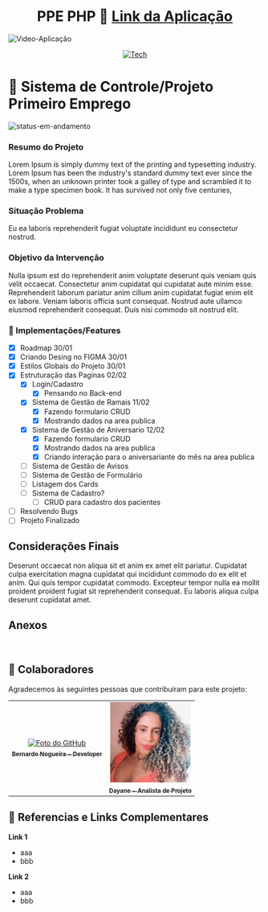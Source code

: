 <div align="center">
  
# PPE PHP 📁 <a href="#">Link da Aplicação</a>

</div>

![Video-Aplicação](https://user-images.githubusercontent.com/62897976/185768202-9e2fda79-b014-4d99-a10e-1f0852a981a1.gif)

<div align="center">
  
[![Tech](https://skillicons.dev/icons?i=html,css,js,bootstrap,php,mysql)](https://skillicons.dev)

</div>

# 📄 Sistema de Controle/Projeto Primeiro Emprego

![status-em-andamento](https://user-images.githubusercontent.com/62897976/185768581-1d051a52-2e60-4378-b31d-39028cbfb5c8.svg)

### Resumo do Projeto

Lorem Ipsum is simply dummy text of the printing and typesetting industry. Lorem Ipsum has been the industry's standard dummy text ever since the 1500s, when an unknown printer took a galley of type and scrambled it to make a type specimen book. It has survived not only five centuries,

### Situação Problema

Eu ea laboris reprehenderit fugiat voluptate incididunt eu consectetur nostrud.

### Objetivo da Intervenção

Nulla ipsum est do reprehenderit anim voluptate deserunt quis veniam quis velit occaecat. Consectetur anim cupidatat qui cupidatat aute minim esse. Reprehenderit laborum pariatur anim cillum anim cupidatat fugiat enim elit ex labore. Veniam laboris officia sunt consequat. Nostrud aute ullamco eiusmod reprehenderit consequat. Duis nisi commodo sit nostrud elit.

### 🎯 Implementações/Features

- [x] Roadmap 30/01
- [x] Criando Desing no FIGMA 30/01
- [x] Estilos Globais do Projeto 30/01
- [x] Estruturação das Paginas 02/02
  - [x] Login/Cadastro
    - [x] Pensando no Back-end
  - [x] Sistema de Gestão de Ramais 11/02
	  - [x] Fazendo formulario CRUD
	  - [x] Mostrando dados na area publica
  - [x]  Sistema de Gestão de Aniversario 12/02
	  - [x] Fazendo formulario CRUD
	  - [x] Mostrando dados na area publica
	  - [x] Criando interação para o aniversariante do mês na area publica
  - [ ] Sistema de Gestão de Avisos
  - [ ] Sistema de Gestão de Formulário
  - [ ] Listagem dos Cards
  - [ ] Sistema de Cadastro?
    - [ ] CRUD para cadastro dos pacientes 
- [ ] Resolvendo Bugs
- [ ] Projeto Finalizado

## Considerações Finais

Deserunt occaecat non aliqua sit et anim ex amet elit pariatur. Cupidatat culpa exercitation magna cupidatat qui incididunt commodo do ex elit et anim. Qui quis tempor cupidatat commodo. Excepteur tempor nulla ea mollit proident proident fugiat sit reprehenderit consequat. Eu laboris aliqua culpa deserunt cupidatat amet.

## Anexos

<a href="#">
  <img src=""  width="160px;">
</a>

## 🤝 Colaboradores

Agradecemos às seguintes pessoas que contribuíram para este projeto:

<table>
  <tr>
    <td align="center">
      <a href="https://github.com/Samuraiflamesf">
          <img src="https://avatars.githubusercontent.com/u/62897976?s=400&u=afa8e717adda64a162c125cbbbcdfa187b86348a&v=4" width="160px;" alt="Foto do GitHub">
          <br>
          <sub>
            <b>Bernardo Nogueira - Developer</b>
          </sub>
      </a>
    </td>
     <td align="center">
      <a href="https://github.com/Samuraiflamesf">
          <img src="https://github.com/Samuraiflamesf/PPE-PHP/blob/main/Assets/img/dayane.png?raw=true" width="160px;" alt="Foto do GitHub">
          <br>
          <sub>
            <b>Dayane - Analista de Projeto</b>
          </sub>
      </a>
    </td>
  </tr>
</table>

## 📕 Referencias e Links Complementares

**Link 1**

- aaa
- bbb

**Link 2**

- aaa
- bbb
